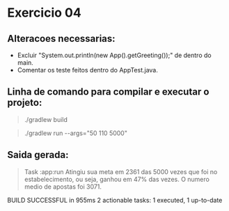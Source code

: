 # Exercicio 04

## Alteracoes necessarias:

* Excluir "System.out.println(new App().getGreeting());" de dentro do main.
* Comentar os teste feitos dentro do AppTest.java.

## Linha de comando para compilar e executar o projeto:

> ./gradlew build

> ./gradlew run --args="50 110 5000"

## Saida gerada:

> Task :app:run
Atingiu sua meta em 2361 das 5000 vezes que foi no estabelecimento, ou seja, ganhou em 47% das vezes. O numero medio de apostas foi 3071.

BUILD SUCCESSFUL in 955ms
2 actionable tasks: 1 executed, 1 up-to-date